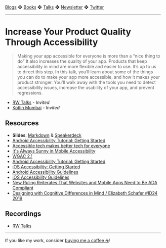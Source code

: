 [Blogs](../blogs.md) ❖ [Books](../books.md) ❖ [Talks](../talks.md) ❖ [Newsletter](https://tinyletter.com/vgonda) ❖ [Twitter](https://twitter.com/TTGonda)

---

# Increase Your Product Quality Through Accessibility

> Making your app accessible for everyone is more than a “nice thing to do” It also increases the quality of your app. Products that keep accessibility in mind are more flexible and easier to use. It’s up to us to direct this step. In this talk, you’ll learn about some of the things you can do to make your app more accessible, and how it makes your product stronger. You’ll walk away with the tools you need to detect accessibility issues, increase the usability of your app, and prevent regressions.

-   [RW Talks](https://www.raywenderlich.com/10350458-introducing-rw-talks-first-talk-tomorrow) - _Invited_
-   [Kotlin Mumbai](https://www.meetup.com/Kotlin-Mumbai/events/271818854/) - _Invited_

## Resources

-   **Slides**: [Markdown](a11y-for-product/slides.md) & [Speakerdeck](https://speakerdeck.com/vgonda/increase-your-product-quality-through-accessibility)
-   [Android Accessibility Tutorial: Getting Started](https://www.raywenderlich.com/240-android-accessibility-tutorial-getting-started)
-   [Accessible tech makes better tech for everyone](https://youtu.be/2115c0GL4a8)
-   [It's Always Sunny in Mobile Accessibility](https://www.youtube.com/watch?v=JN5a8-CHyoc)
-   [WGAC 2.1](https://www.w3.org/TR/WCAG21/)
-   [Android Accessibility Tutorial: Getting Started](https://www.raywenderlich.com/240-android-accessibility-tutorial-getting-started)
-   [iOS Accessibility: Getting Started](https://www.raywenderlich.com/6827616-ios-accessibility-getting-started)
-   [Android Accessibility Guidelines](https://developer.android.com/guide/topics/ui/accessibility/apps)
-   [iOS Accessibility Guidelines](https://developer.apple.com/design/human-interface-guidelines/accessibility/overview/introduction/)
-   [New Ruling Reiterates That Websites and Mobile Apps Need to Be ADA Compliant](https://www.blankrome.com/publications/new-ruling-reiterates-websites-and-mobile-apps-need-be-ada-compliant)
-   [Designing with Cognitive Differences in Mind / Elizabeth Schafer #ID24 2019](https://youtu.be/CKhkLs6th6A)

## Recordings
- [RW Talks](https://www.raywenderlich.com/10528194-increase-your-product-quality-through-accessibility)

---

If you like my work, consider [buying me a coffee ☕](https://www.buymeacoffee.com/96JjLEW)!
